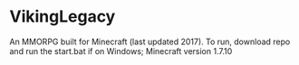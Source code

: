 # VikingLegacy
An MMORPG built for Minecraft (last updated 2017). To run, download repo and run the start.bat if on Windows; Minecraft version 1.7.10

